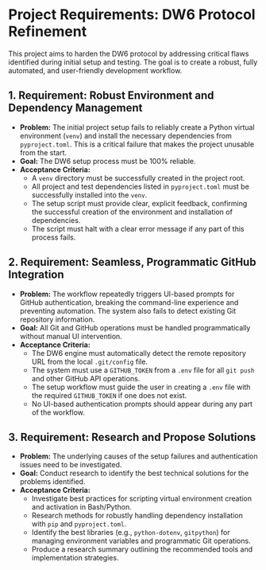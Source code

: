 # Project Requirements: DW6 Protocol Refinement

This project aims to harden the DW6 protocol by addressing critical flaws identified during initial setup and testing. The goal is to create a robust, fully automated, and user-friendly development workflow.

## 1. Requirement: Robust Environment and Dependency Management

-   **Problem:** The initial project setup fails to reliably create a Python virtual environment (`venv`) and install the necessary dependencies from `pyproject.toml`. This is a critical failure that makes the project unusable from the start.
-   **Goal:** The DW6 setup process must be 100% reliable.
-   **Acceptance Criteria:**
    -   A `venv` directory must be successfully created in the project root.
    -   All project and test dependencies listed in `pyproject.toml` must be successfully installed into the `venv`.
    -   The setup script must provide clear, explicit feedback, confirming the successful creation of the environment and installation of dependencies.
    -   The script must halt with a clear error message if any part of this process fails.

## 2. Requirement: Seamless, Programmatic GitHub Integration

-   **Problem:** The workflow repeatedly triggers UI-based prompts for GitHub authentication, breaking the command-line experience and preventing automation. The system also fails to detect existing Git repository information.
-   **Goal:** All Git and GitHub operations must be handled programmatically without manual UI intervention.
-   **Acceptance Criteria:**
    -   The DW6 engine must automatically detect the remote repository URL from the local `.git/config` file.
    -   The system must use a `GITHUB_TOKEN` from a `.env` file for all `git push` and other GitHub API operations.
    -   The setup workflow must guide the user in creating a `.env` file with the required `GITHUB_TOKEN` if one does not exist.
    -   No UI-based authentication prompts should appear during any part of the workflow.

## 3. Requirement: Research and Propose Solutions

-   **Problem:** The underlying causes of the setup failures and authentication issues need to be investigated.
-   **Goal:** Conduct research to identify the best technical solutions for the problems identified.
-   **Acceptance Criteria:**
    -   Investigate best practices for scripting virtual environment creation and activation in Bash/Python.
    -   Research methods for robustly handling dependency installation with `pip` and `pyproject.toml`.
    -   Identify the best libraries (e.g., `python-dotenv`, `gitpython`) for managing environment variables and programmatic Git operations.
    -   Produce a research summary outlining the recommended tools and implementation strategies.
